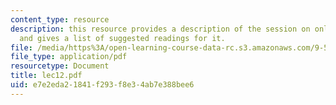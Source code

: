 ```yaml
---
content_type: resource
description: this resource provides a description of the session on online learning
  and gives a list of suggested readings for it.
file: /media/https%3A/open-learning-course-data-rc.s3.amazonaws.com/9-520-statistical-learning-theory-and-applications-spring-2006/e7e2eda21841f293f8e34ab7e388bee6_lec12.pdf
file_type: application/pdf
resourcetype: Document
title: lec12.pdf
uid: e7e2eda2-1841-f293-f8e3-4ab7e388bee6
---
```

